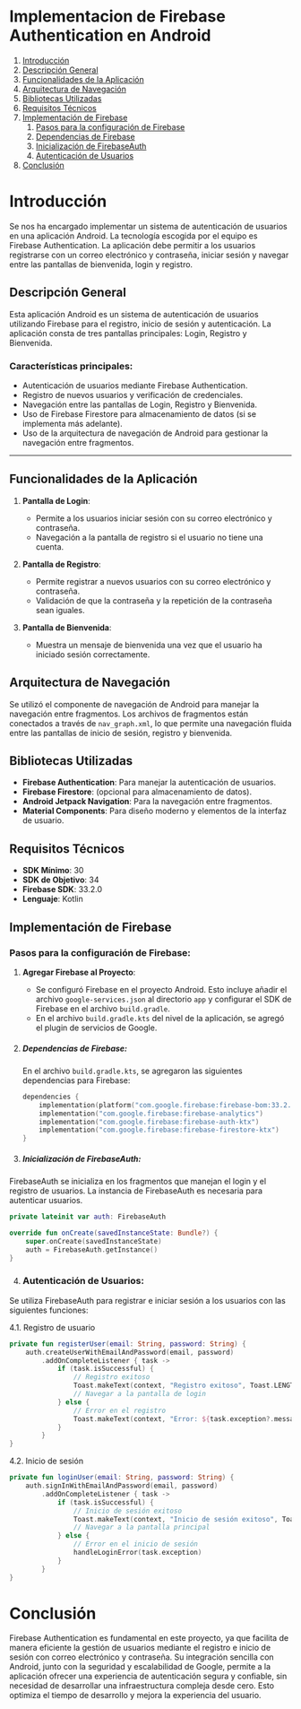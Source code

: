 # Implementacion de Firebase Authentication en Android

1. [Introducción](#introducción)
2. [Descripción General](#descripción-general)
3. [Funcionalidades de la Aplicación](#funcionalidades-de-la-aplicación)
4. [Arquitectura de Navegación](#arquitectura-de-navegación)
5. [Bibliotecas Utilizadas](#bibliotecas-utilizadas)
6. [Requisitos Técnicos](#requisitos-técnicos)
7. [Implementación de Firebase](#implementación-de-firebase)
   1. [Pasos para la configuración de Firebase](#pasos-para-la-configuración-de-firebase)
   2. [Dependencias de Firebase](#dependencias-de-firebase)
   3. [Inicialización de FirebaseAuth](#inicialización-de-firebaseauth)
   4. [Autenticación de Usuarios](#autenticación-de-usuarios)
8. [Conclusión](#conclusión)

# Introducción

Se nos ha encargado implementar un sistema de autenticación de usuarios en una aplicación Android. La tecnología escogida por el equipo es Firebase Authentication. La aplicación debe permitir a los usuarios registrarse con un correo electrónico y contraseña, iniciar sesión y navegar entre las pantallas de bienvenida, login y registro.

## Descripción General

Esta aplicación Android es un sistema de autenticación de usuarios utilizando Firebase para el registro, inicio de sesión y autenticación. La aplicación consta de tres pantallas principales: Login, Registro y Bienvenida.

### Características principales:
- Autenticación de usuarios mediante Firebase Authentication.
- Registro de nuevos usuarios y verificación de credenciales.
- Navegación entre las pantallas de Login, Registro y Bienvenida.
- Uso de Firebase Firestore para almacenamiento de datos (si se implementa más adelante).
- Uso de la arquitectura de navegación de Android para gestionar la navegación entre fragmentos.

---

## Funcionalidades de la Aplicación

1. **Pantalla de Login**:
   - Permite a los usuarios iniciar sesión con su correo electrónico y contraseña.
   - Navegación a la pantalla de registro si el usuario no tiene una cuenta.

2. **Pantalla de Registro**:
   - Permite registrar a nuevos usuarios con su correo electrónico y contraseña.
   - Validación de que la contraseña y la repetición de la contraseña sean iguales.

3. **Pantalla de Bienvenida**:
   - Muestra un mensaje de bienvenida una vez que el usuario ha iniciado sesión correctamente.

## Arquitectura de Navegación

Se utilizó el componente de navegación de Android para manejar la navegación entre fragmentos. Los archivos de fragmentos están conectados a través de `nav_graph.xml`, lo que permite una navegación fluida entre las pantallas de inicio de sesión, registro y bienvenida.

## Bibliotecas Utilizadas

- **Firebase Authentication**: Para manejar la autenticación de usuarios.
- **Firebase Firestore**: (opcional para almacenamiento de datos).
- **Android Jetpack Navigation**: Para la navegación entre fragmentos.
- **Material Components**: Para diseño moderno y elementos de la interfaz de usuario.

## Requisitos Técnicos

- **SDK Mínimo**: 30
- **SDK de Objetivo**: 34
- **Firebase SDK**: 33.2.0
- **Lenguaje**: Kotlin



## Implementación de Firebase

### Pasos para la configuración de Firebase:

1. **Agregar Firebase al Proyecto**:
   - Se configuró Firebase en el proyecto Android. Esto incluye añadir el archivo `google-services.json` al directorio `app` y configurar el SDK de Firebase en el archivo `build.gradle`.
   - En el archivo `build.gradle.kts` del nivel de la aplicación, se agregó el plugin de servicios de Google.

2. ##### **Dependencias de Firebase**:
   En el archivo `build.gradle.kts`, se agregaron las siguientes dependencias para Firebase:
   ```kotlin
   dependencies {
       implementation(platform("com.google.firebase:firebase-bom:33.2.0"))
       implementation("com.google.firebase:firebase-analytics")
       implementation("com.google.firebase:firebase-auth-ktx")
       implementation("com.google.firebase:firebase-firestore-ktx")
   }
   ```
3. ##### **Inicialización de FirebaseAuth**: 

FirebaseAuth se inicializa en los fragmentos que manejan el login y el registro de usuarios. La instancia de FirebaseAuth es necesaria para autenticar usuarios.

```kotlin
private lateinit var auth: FirebaseAuth

override fun onCreate(savedInstanceState: Bundle?) {
    super.onCreate(savedInstanceState)
    auth = FirebaseAuth.getInstance()
}
```
4. ### **Autenticación de Usuarios**: 

Se utiliza FirebaseAuth para registrar e iniciar sesión a los usuarios con las siguientes funciones:

4.1. Registro de usuario

```kotlin
private fun registerUser(email: String, password: String) {
    auth.createUserWithEmailAndPassword(email, password)
        .addOnCompleteListener { task ->
            if (task.isSuccessful) {
                // Registro exitoso
                Toast.makeText(context, "Registro exitoso", Toast.LENGTH_SHORT).show()
                // Navegar a la pantalla de login
            } else {
                // Error en el registro
                Toast.makeText(context, "Error: ${task.exception?.message}", Toast.LENGTH_SHORT).show()
            }
        }
}
```

4.2. Inicio de sesión

```kotlin
private fun loginUser(email: String, password: String) {
    auth.signInWithEmailAndPassword(email, password)
        .addOnCompleteListener { task ->
            if (task.isSuccessful) {
                // Inicio de sesión exitoso
                Toast.makeText(context, "Inicio de sesión exitoso", Toast.LENGTH_SHORT).show()
                // Navegar a la pantalla principal
            } else {
                // Error en el inicio de sesión
                handleLoginError(task.exception)
            }
        }
}
```
# Conclusión

Firebase Authentication es fundamental en este proyecto, ya que facilita de manera eficiente la gestión de usuarios mediante el registro e inicio de sesión con correo electrónico y contraseña. Su integración sencilla con Android, junto con la seguridad y escalabilidad de Google, permite a la aplicación ofrecer una experiencia de autenticación segura y confiable, sin necesidad de desarrollar una infraestructura compleja desde cero. Esto optimiza el tiempo de desarrollo y mejora la experiencia del usuario.
